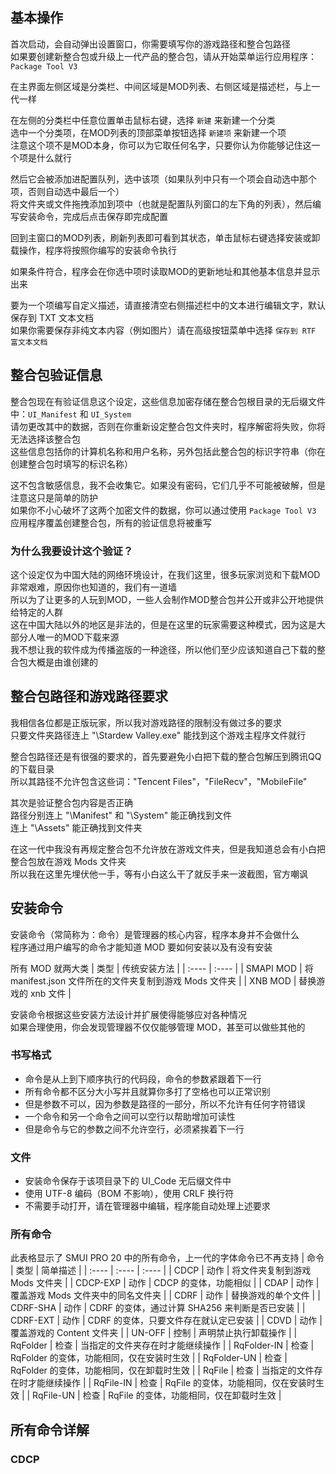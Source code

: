 ## 基本操作
首次启动，会自动弹出设置窗口，你需要填写你的游戏路径和整合包路径  
如果要创建新整合包或升级上一代产品的整合包，请从开始菜单运行应用程序：`Package Tool V3`

在主界面左侧区域是分类栏、中间区域是MOD列表、右侧区域是描述栏，与上一代一样

在左侧的分类栏中任意位置单击鼠标右键，选择 `新建` 来新建一个分类  
选中一个分类项，在MOD列表的顶部菜单按钮选择 `新建项` 来新建一个项  
注意这个项不是MOD本身，你可以为它取任何名字，只要你认为你能够记住这一个项是什么就行  

然后它会被添加进配置队列，选中该项（如果队列中只有一个项会自动选中那个项，否则自动选中最后一个）  
将文件夹或文件拖拽添加到项中（也就是配置队列窗口的左下角的列表），然后编写安装命令，完成后点击保存即完成配置

回到主窗口的MOD列表，刷新列表即可看到其状态，单击鼠标右键选择安装或卸载操作，程序将按照你编写的安装命令执行

如果条件符合，程序会在你选中项时读取MOD的更新地址和其他基本信息并显示出来

要为一个项编写自定义描述，请直接清空右侧描述栏中的文本进行编辑文字，默认保存到 TXT 文本文档  
如果你需要保存非纯文本内容（例如图片）请在高级按钮菜单中选择 `保存到 RTF 富文本文档`

## 整合包验证信息
整合包现在有验证信息这个设定，这些信息加密存储在整合包根目录的无后缀文件中：`UI_Manifest` 和 `UI_System`  
请勿更改其中的数据，否则在你重新设定整合包文件夹时，程序解密将失败，你将无法选择该整合包  
这些信息包括你的计算机名称和用户名称，另外包括此整合包的标识字符串（你在创建整合包时填写的标识名称）

这不包含敏感信息，我不会收集它。如果没有密码，它们几乎不可能被破解，但是注意这只是简单的防护  
如果你不小心破坏了这两个加密文件的数据，你可以通过使用 `Package Tool V3` 应用程序覆盖创建整合包，所有的验证信息将被重写

### 为什么我要设计这个验证？  
这个设定仅为中国大陆的网络环境设计，在我们这里，很多玩家浏览和下载MOD非常艰难，原因你也知道的，我们有一道墙  
所以为了让更多的人玩到MOD，一些人会制作MOD整合包并公开或非公开地提供给特定的人群  
这在中国大陆以外的地区是非法的，但是在这里的玩家需要这种模式，因为这是大部分人唯一的MOD下载来源  
我不想让我的软件成为传播盗版的一种途径，所以他们至少应该知道自己下载的整合包大概是由谁创建的

## 整合包路径和游戏路径要求
我相信各位都是正版玩家，所以我对游戏路径的限制没有做过多的要求  
只要文件夹路径连上 "\Stardew Valley.exe" 能找到这个游戏主程序文件就行  

整合包路径还是有很强的要求的，首先要避免小白把下载的整合包解压到腾讯QQ的下载目录  
所以其路径不允许包含这些词："Tencent Files"，"FileRecv"，"MobileFile"

其次是验证整合包内容是否正确  
路径分别连上 "\Manifest" 和 "\System" 能正确找到文件  
连上 "\Assets" 能正确找到文件夹

在这一代中我没有再规定整合包不允许放在游戏文件夹，但是我知道总会有小白把整合包放在游戏 Mods 文件夹  
所以我在这里先埋伏他一手，等有小白这么干了就反手来一波截图，官方嘲讽

## 安装命令
安装命令（常简称为：命令）是管理器的核心内容，程序本身并不会做什么  
程序通过用户编写的命令才能知道 MOD 要如何安装以及有没有安装

所有 MOD 就两大类
|  类型  | 传统安装方法 |
|  :----  | :----  |
| SMAPI MOD  | 将 manifest.json 文件所在的文件夹复制到游戏 Mods 文件夹 |
| XNB MOD  | 替换游戏的 xnb 文件 |

安装命令根据这些安装方法设计并扩展使得能够应对各种情况  
如果合理使用，你会发现管理器不仅仅能够管理 MOD，甚至可以做些其他的

### 书写格式
+ 命令是从上到下顺序执行的代码段，命令的参数紧跟着下一行
+ 所有命令都不区分大小写并且就算你多打了空格也可以正常识别
+ 但是参数不可以，因为参数是路径的一部分，所以不允许有任何字符错误
+ 一个命令和另一个命令之间可以空行以帮助增加可读性
+ 但是命令与它的参数之间不允许空行，必须紧挨着下一行

### 文件
+ 安装命令保存于该项目录下的 UI_Code 无后缀文件中
+ 使用 UTF-8 编码（BOM 不影响），使用 CRLF 换行符
+ 不需要手动打开，请在管理器中编辑，程序能自动处理上述要求

### 所有命令
此表格显示了 SMUI PRO 20 中的所有命令，上一代的字体命令已不再支持
|  命令  | 类型 | 简单描述 |
|  :----  | :----  | :----  |
| CDCP | 动作 | 将文件夹复制到游戏 Mods 文件夹 |
| CDCP-EXP | 动作 | CDCP 的变体，功能相似 |
| CDAP | 动作 | 覆盖游戏 Mods 文件夹中的同名文件夹 |
| CDRF | 动作 | 替换游戏的单个文件 |
| CDRF-SHA | 动作 | CDRF 的变体，通过计算 SHA256 来判断是否已安装 |
| CDRF-EXT | 动作 | CDRF 的变体，只要文件存在就认定已安装 |
| CDVD | 动作 | 覆盖游戏的 Content 文件夹 |
| UN-OFF | 控制 | 声明禁止执行卸载操作 |
| RqFolder | 检查 | 当指定的文件夹存在时才能继续操作 |
| RqFolder-IN | 检查 | RqFolder 的变体，功能相同，仅在安装时生效 |
| RqFolder-UN | 检查 | RqFolder 的变体，功能相同，仅在卸载时生效 |
| RqFile | 检查 | 当指定的文件存在时才能继续操作 |
| RqFile-IN | 检查 | RqFile 的变体，功能相同，仅在安装时生效 |
| RqFile-UN | 检查 | RqFile 的变体，功能相同，仅在卸载时生效 |

## 所有命令详解
### CDCP


